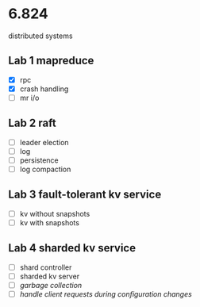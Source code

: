 # 6.824
distributed systems
## Lab 1 mapreduce
- [x] rpc
- [x] crash handling
- [ ] mr i/o

## Lab 2 raft
- [ ] leader election
- [ ] log
- [ ] persistence
- [ ] log compaction

## Lab 3 fault-tolerant kv service
- [ ] kv without snapshots
- [ ] kv with snapshots

## Lab 4 sharded kv service
- [ ] shard controller
- [ ] sharded kv server
- [ ] *garbage collection*
- [ ] *handle client requests during configuration changes*
